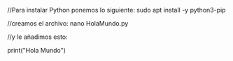 //Para instalar Python ponemos lo siguiente:
sudo apt install -y python3-pip

//creamos el archivo:
nano HolaMundo.py

//y le añadimos esto:

print("Hola Mundo")
